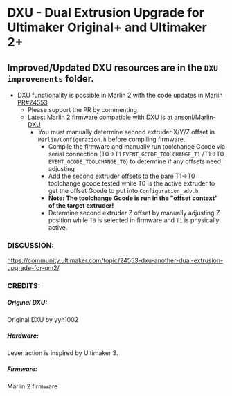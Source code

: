 # DXU - Dual Extrusion Upgrade for Ultimaker Original+ and Ultimaker 2+

## Improved/Updated DXU resources are in the `DXU improvements` folder. 

- DXU functionality is possible in Marlin 2 with the code updates in Marlin [PR#24553](https://github.com/MarlinFirmware/Marlin/pull/24553)
  - Please support the PR by commenting 
  - Latest Marlin 2 firmware compatible with DXU is at [ansonl/Marlin-DXU](https://github.com/ansonl/Marlin-DXU)
    - You must manually determine second extruder X/Y/Z offset in `Marlin/Configuration.h` before compiling firmware. 
      - Compile the firmware and manually run toolchange Gcode via serial connection (T0->T1 `EVENT_GCODE_TOOLCHANGE_T1` /T1->T0 `EVENT_GCODE_TOOLCHANGE_T0`) to determine if any offsets need adjusting
      - Add the second extruder offsets to the bare T1->T0 toolchange gcode tested while T0 is the active extruder to get the offset Gcode to put into `Configuration_adv.h`.
      - **Note: The toolchange Gcode is run in the "offset context" of the target extruder!**
      - Determine second extruder Z offset by manually adjusting Z position while `T0` is selected in firmware and `T1` is physically active.

### DISCUSSION:
https://community.ultimaker.com/topic/24553-dxu-another-dual-extrusion-upgrade-for-um2/

### CREDITS:

##### Original DXU:  
Original DXU by yyh1002
##### Hardware:  
Lever action is inspired by Ultimaker 3.   
##### Firmware:   
Marlin 2 firmware
